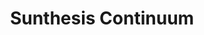 ---
published: true
title: 'Sunthesis Continuum'
collection: ailleurs
release_date: '2013-10-21 00:00:00'
image:
    user/pages/01.Emissions/ailleurs-32/ouiedire_ailleurs-32_cover-1.png: { name: ouiedire_ailleurs-32_cover-1.png, type: image/jpeg, size: 176988, path: user/pages/01.Emissions/ailleurs-32/ouiedire_ailleurs-32_cover-1.png }
number: '32'
slug: ailleurs-32
taxonomy:
    dj: Nils
    artist: ['808 state', 8rolek, 'Allemand Berger Allemand', 'Anvil Fx', 'Aux 88', 'Code Rising', 'Cyberian Knights', 'File Not Found', Gast, LFO, 'Le Matin', 'Nils Gasp', 'Polygamy Boys', Psilodump, 'Rene Bandali', 'Roger Davy', 'Scorpion Violente', Steril, 'The Fat', 'The Soft Moon', 'Troubled Minds Cabin Crew', 'Violence FM']
playlists:
    - { title: null, tracks: [{ timecode: '00:00:00', artists: ['Nils Gasp'], title: Intro }, { timecode: '00:00:35', artists: ['Anvil Fx'], title: 'Anvil Machine' }, { timecode: '00:02:06', artists: ['Scorpion Violente'], title: 'Rome Violente' }, { timecode: '00:06:02', artists: ['Rene Bandali'], title: 'Tanki Tanki' }, { timecode: '00:10:08', artists: ['Polygamy Boys'], title: 'Minus Man' }, { timecode: '00:13:14', artists: ['808 state'], title: 'Flow Coma (AFX remix)' }, { timecode: '00:17:26', artists: ['The Fat'], title: 'Fiesta Muerta' }, { timecode: '00:18:47', artists: [Gast], title: Engraving }, { timecode: '00:24:03', artists: ['Le Matin'], title: 'Carole Bouquet' }, { timecode: '00:26:28', artists: ['Troubled Minds Cabin Crew'], title: Whales }, { timecode: '00:27:07', artists: ['File Not Found'], title: Number }, { timecode: '00:29:49', artists: ['Violence FM'], title: '2 Live and die' }, { timecode: '00:31:40', artists: ['Aux 88'], title: 'Break it Down' }, { timecode: '00:33:29', artists: ['Allemand Berger Allemand'], title: 'Vibro Tone 2' }, { timecode: '00:35:33', artists: [Psilodump], title: Kanon }, { timecode: '00:39:44', artists: [Steril], title: Grey }, { timecode: '00:40:40', artists: ['Code Rising'], title: 'By your Command' }, { timecode: '00:44:14', artists: ['Cyberian Knights'], title: 'This is the Sound of Underground' }, { timecode: '00:47:11', artists: [LFO], title: Freak }, { timecode: '00:49:13', artists: [8rolek], title: Steppe }, { timecode: '00:50:14', artists: ['The Soft Moon'], title: Want }, { timecode: '00:53:54', artists: ['Roger Davy'], title: 'Marche sur Jupiter' }] }
presentation: 'Défragmenteur à pistons acétate azoté à 20°UTA l''itérateur à incrémenter a commencé à fondre j''ai appuyé sur tous les boutons magnétiseurs modulateur principal taux alarmant de micro-ondulations musique de frigo, électronique et frisquette'
image_hd:
    user/pages/01.Emissions/ailleurs-32/ouiedire_ailleurs-32_cover_hd.png: { name: ouiedire_ailleurs-32_cover_hd.png, type: image/jpeg, size: 176988, path: user/pages/01.Emissions/ailleurs-32/ouiedire_ailleurs-32_cover_hd.png }

---